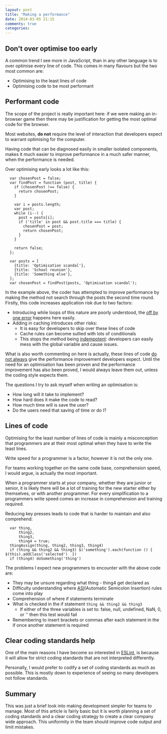```yaml
---
layout: post
title: "Making a performance"
date: 2014-03-05 21:15
comments: true
categories: 
---
```


## Don't over optimise too early
 
A common trend I see more in JavaScript, than in any other language is to over optimise every line of code.
This comes in many flavours but the two most common are:

-    Optimising to the least lines of code
-    Optimising code to be most performant
 
## Performant code

The scope of the project is really important here: if we were making an in-browser game then there may be justification for getting the most optimal code for the browser.
 
Most websites, **do not** require the level of interaction that developers expect to warrant optimising for the computer.
 
Having code that can be diagnosed easily in smaller isolated components, makes it much easier to improve performance in a much safer manner, when the performance is needed.

Over optimising early looks a lot like this:
 
```
  var chosenPost = false;
  var findPost = function (post, title) {
    if (chosenPost !== false) {
      return chosenPost;
    }
 
    var i = posts.length;
    var post;
    while (i--) {
      post = posts[i];
      if ('title' in post && post.title === title) {
        chosenPost = post;
        return chosenPost;
      }
    }
 
    return false;
  };
 
  var posts = [
    {title: 'Optimisation scandal'},
    {title: 'School reunion'},
    {title: 'Something else'},
  ];
  var chosenPost = findPost(posts, 'Optimisation scandal');
```

In the example above, the coder has attempted to improve performance by making the method not search through the posts the second time round.
Firstly, this code increases application risk due to two factors:

-    Introducing while loops of this nature are poorly understood, the [off by one error](http://en.wikipedia.org/wiki/Off-by-one_error) happens here easily.
-    Adding in caching introduces other risks:
     -    It is easy for developers to skip over these lines of code
     -    Cache rules can become sullied with lots of conditionals
     -    This stops the method being [indempotent](http://en.wikipedia.org/wiki/Idempotence): developers can easily mess with the global variable and cause issues.

What is also worth commenting on here is actually, these lines of code [do not always](http://jsperf.com/loops/145) give the performance improvement developers expect.
Until the need for an optimisation has been proven and the performance improvement has also been proved, I would always leave them out, unless the coding style expects them.

The questions I try to ask myself when writing an optimisation is:

-    How long will it take to implement?
-    How hard does it make the code to read?
-    How much time will is save the user?
-    Do the users need that saving of time or do I?

## Lines of code
 
Optimising for the least number of lines of code is mainly a misconception that programmers are at their most optimal when they have to write the least lines.

Write speed for a programmer is a factor, however it is not the only one.

For teams working together on the same code base, comprehension speed, I would argue, is actually the most important. 

When a programmer starts at your company, whether they are junior or senior, it is likely there will be a lot of training for the new starter either by themselves, or with another programmer.
For every simplification to a programmers write speed comes an increase in comprehension and training required.

Reducing key presses leads to code that is harder to maintain and also comprehend:
 
```
  var thing,
      thing2,
      thing3,
      thing4 = true;
  thingAssign(thing, thing2, thing3, thing4)
  if (thing && thing2 && thing3) $('something').each(function () { $(this).addClass('selected')  })
  if (thing4) doSomething('thing')
```
 
The problems I expect new programmers to encounter with the above code are:

-    They may be unsure regarding what thing - thing4 get declared as
-    Difficulty understanding where [ASI](http://ecma262-5.com/ELS5_Section_7.htm#Section_7.9.1)(Automatic Semicolon Insertion) rules come into play
-    Comprehension of where if statements terminate
-    What is checked in the if statement `thing && thing2 && thing3`
     -    If either of the three variables is set to: false, null, undefined, NaN, 0, or '' then this test would fail
-    Remembering to insert brackets or commas after each statement in the if once another statement is required


## Clear coding standards help

One of the main reasons I have become so interested in [ESLint](http://eslint.org/), is because it will allow for strict coding standards that are not interpreted differently.

Personally, I would prefer to codify a set of coding standards as much as possible. This is mostly down to experience of seeing so many developers not follow standards.

## Summary

This was just a brief look into making development simpler for teams to manage. Most of this article is fairly basic but it is worth planning a set of coding standards and a clear coding strategy to create a clear company wide approach. This uniformity in the team should improve code output and limit mistakes.
